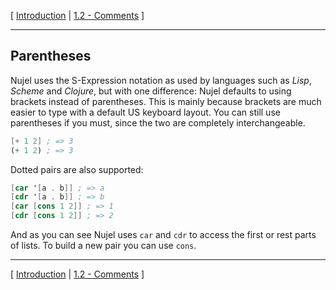 [
[Introduction](./README.md)
|
[1.2 - Comments](./1.2-comments.md)
]

--------

## Parentheses
Nujel uses the S-Expression notation as used by languages such as *Lisp*, *Scheme* and *Clojure*, but with one difference: Nujel defaults to using brackets instead of parentheses. This is mainly because brackets are much easier to type with a default US keyboard layout. You can still use parentheses if you must, since the two are completely interchangeable.
```scheme
[+ 1 2] ; => 3
(+ 1 2) ; => 3
```

Dotted pairs are also supported:
```scheme
[car '[a . b]] ; => a
[cdr '[a . b]] ; => b
[car [cons 1 2]] ; => 1
[cdr [cons 1 2]] ; => 2
```
And as you can see Nujel uses `car` and `cdr` to access the first or rest parts of lists. To build a new pair you can use `cons`.

--------
[
[Introduction](./README.md)
|
[1.2 - Comments](./1.2-comments.md)
]